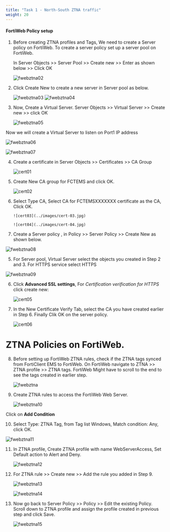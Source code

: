 ```yaml
---
title: "Task 1 - North-South ZTNA traffic"
weight: 20
---
```



#### **FortiWeb Policy setup**

1. Before creating ZTNA profiles and Tags, We need to create a Server policy on FortiWeb. To create a server policy set up a server pool on FortiWeb. 

    In Server Objects >> Server Pool >> Create new >> Enter as shown below >> Click OK

    ![fwebztna02](../images/fwebztna-02.jpg) 

2. Click Create New to create a new server in Server pool as below.

    ![fwebztna03](../images/fwebztna-03.jpg) 
    ![fwebztna04](../images/fwebztna-04.jpg) 

3. Now, Create a Virtual Server. Server Objects >> Virtual Server >> Create new >> click OK

    ![fwebztna05](../images/fwebztna-05.jpg) 

Now we will create a Virtual Server to listen on Port1 IP address
     
![fwebztna06](../images/fwebztna-06.jpg) 

![fwebztna07](../images/fwebztna-07.jpg) 

4. Create a certificate in Server Objects >> Certificates >> CA Group

    ![cert01](../images/cert-01.jpg) 

5. Create New CA group for FCTEMS and click OK. 

    ![cert02](../images/cert-02.jpg) 

6. Select Type CA, Select CA for FCTEMSXXXXXXX certificate as the CA, Click OK.

       ![cert03](../images/cert-03.jpg) 

       ![cert04](../images/cert-04.jpg) 

4. Create a Server policy , in Policy >> Server Policy >> Create New as shown below. 

![fwebztna08](../images/fwebztna-08.jpg) 

5. For Server pool, Virtual Server select the objects you created in Step 2 and 3. For HTTPS service select HTTPS

![fwebztna09](../images/fwebztna-09.jpg) 

6. Click **Advanced SSL settings**, For _Certification verification for HTTPS_ click create new: 

    ![cert05](../images/cert-05.jpg) 

7. In the New Certificate Verify Tab, select the CA you have created earlier in Step 6. Finally Clik OK on the server policy. 

    ![cert06](../images/cert-06.jpg) 

# ZTNA Policies on FortiWeb. 

8. Before setting up FortiWeb ZTNA rules, check if the ZTNA tags synced from FortiClient EMS to FortiWeb. On FortiWeb navigate to ZTNA >> ZTNA profile >> ZTNA tags. FortiWeb Might have to scroll to the end to see the tags created in earlier step. 

    ![fwebztna](../images/fwebztna-01.jpg) 

9. Create ZTNA rules to access the FortiWeb Web Server. 

    ![fwebztna10](../images/fwebztna-10.jpg) 

Click on **Add Condition**

10. Select Type: ZTNA Tag, from Tag list Windows, Match condition: Any, click OK.
 
 ![fwebztna11](../images/fwebztna-11.jpg) 

11. In ZTNA profile, Create ZTNA profile with name WebServerAccess, Set Default action to Alert and Deny. 
 
    ![fwebztna12](../images/fwebztna-12.jpg) 

12. For ZTNA rule >> Create new >> Add the rule you added in Step 9. 

    ![fwebztna13](../images/fwebztna-13.jpg) 

    ![fwebztna14](../images/fwebztna-14.jpg) 

13. Now go back to Server Policy >> Policy >> Edit the existing Policy. 
    Scroll down to ZTNA profile and assign the profile created in previous step and click Save. 

    ![fwebztna15](../images/fwebztna-15.jpg) 